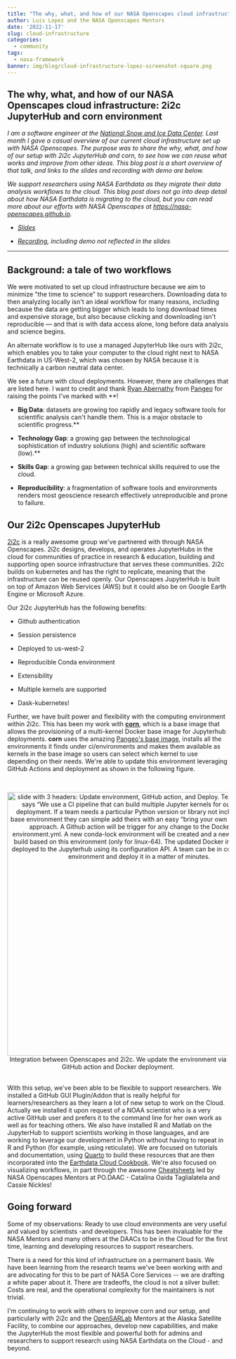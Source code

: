 ```yaml
---
title: "The why, what, and how of our NASA Openscapes cloud infrastructure: 2i2c JupyterHub and corn environment"
author: Luis Lopez and the NASA Openscapes Mentors
date: '2022-11-17'
slug: cloud-infrastructure
categories:
  - community
tags:
  - nasa-framework
banner: img/blog/cloud-infrastructure-lopez-screenshot-square.png
---
```


## The why, what, and how of our NASA Openscapes cloud infrastructure: 2i2c JupyterHub and corn environment

*I am a software engineer at the [National Snow and Ice Data Center](https://nsidc.org/home). Last month I gave a casual overview of our current cloud infrastructure set up with NASA Openscapes. The purpose was to share the why, what, and how of our setup with 2i2c JupyterHub and corn, to see how we can reuse what works and improve from other ideas. This blog post is a short overview of that talk, and links to the slides and recording with demo are below.*

*We support researchers using NASA Earthdata as they migrate their data analysis workflows to the cloud. This blog post does not go into deep detail about how NASA Earthdata is migrating to the cloud, but you can read more about our efforts with NASA Openscapes at https://nasa-openscapes.github.io.*

- *[Slides](https://docs.google.com/presentation/d/100aazshfYJfIe5pjQ6w3hswjA9zuuhEd2sZ3P4LhxJc/edit?usp=sharing)*

- *[Recording](https://youtu.be/Payju0KDScg), including demo not reflected in the slides*

---

## Background: a tale of two workflows

We were motivated to set up cloud infrastructure because we aim to minimize "the time to science" to support researchers. Downloading data to then analyzing locally isn't an ideal workflow for many reasons, including because the data are getting bigger which leads to long download times and expensive storage, but also because clicking and downloading isn't reproducible — and that is with data access alone, long before data analysis and science begins.

An alternate workflow is to use a managed JupyterHub like ours with 2i2c, which enables you to take your computer to the cloud right next to NASA Earthdata in US-West-2, which was chosen by NASA because it is technically a carbon neutral data center.

We see a future with cloud deployments. However, there are challenges that are listed here. I want to credit and thank [Ryan Abernathy](https://twitter.com/rabernat/) from [Pangeo](https://pangeo.io/) for raising the points I've marked with **!

-   **Big Data**: datasets are growing too rapidly and legacy software tools for scientific analysis can't handle them. This is a major obstacle to scientific progress.**

-   **Technology Gap**: a growing gap between the technological sophistication of industry solutions (high) and scientific software (low).**

-   **Skills Gap**: a growing gap between technical skills required to use the cloud.

-   **Reproducibility**: a fragmentation of software tools and environments renders most geoscience research effectively unreproducible and prone to failure.

## Our 2i2c Openscapes JupyterHub


[2i2c](http://2i2c.org/) is a really awesome group we've partnered with through NASA Openscapes. 2i2c designs, develops, and operates JupyterHubs in the cloud for communities of practice in research & education, building and supporting open source infrastructure that serves these communities. 2i2c builds on kubernetes and has the right to replicate, meaning that the infrastructure can be reused openly. Our Openscapes JupyterHub is built on top of Amazon Web Services (AWS) but it could also be on Google Earth Engine or Microsoft Azure.

Our 2i2c JupyterHub has the following benefits:

-   Github authentication

-   Session persistence

-   Deployed to us-west-2

-   Reproducible Conda environment

-   Extensibility

-   Multiple kernels are supported

-   Dask-kubernetes!


Further, we have built power and flexibility with the computing environment within 2i2c. This has been my work with [**corn**](https://github.com/nasa-openscapes/corn), which is a base image that allows the provisioning of a multi-kernel Docker base image for Jupyterhub deployments. **corn** uses the amazing [Pangeo's base image](https://github.com/pangeo-data/pangeo-docker-images), installs all the environments it finds under ci/environments and makes them available as kernels in the base image so users can select which kernel to use depending on their needs. We're able to update this environment leveraging GitHub Actions and deployment as shown in the following figure.

<br> <center><a><img src="/img/blog/cloud-infrastructure-lopez-screenshot.png" width="600px" alt="slide with 3 headers: Update environment, GitHub action, and Deploy. Text description says “We use a CI pipeline that can build multiple Jupyter kernels for our Pangeo deployment. If a team needs a particular Python version or library not included in our base environment they can simple add theirs with an easy “bring your own environment” approach. A Github action will be trigger for any change to the Dockerfile or environment.yml. A new conda-lock environment will be created and a new base image build based on this environment (only for linux-64). The updated Docker image can be deployed to the Jupyterhub using its configuration API. A team can be in control of their environment and deploy it in a matter of minutes."></a><figcaption>Integration between Openscapes and 2i2c. We update the environment via GitHub action and Docker deployment. </figcaption> </center> <br>

With this setup, we've been able to be flexible to support researchers. We installed a GitHub GUI Plugin/Addon that is really helpful for learners/researchers as they learn a lot of new setup to work on the Cloud. Actually we installed it upon request of a NOAA scientist who is a very active GitHub user and prefers it to the command line for her own work as well as for teaching others. We also have installed R and Matlab on the JupyterHub to support scientists working in those languages, and are working to leverage our development in Python without having to repeat in R and Python (for example, using reticulate). We are focused on tutorials and documentation, using [Quarto](https://quarto.org/) to build these resources that are then incorporated into the [Earthdata Cloud Cookbook](https://nasa-openscapes.github.io/earthdata-cloud-cookbook/). We're also focused on visualizing workflows, in part through the awesome [Cheatsheets](https://nasa-openscapes.github.io/earthdata-cloud-cookbook/cheatsheet) led by NASA Openscapes Mentors at PO.DAAC - Catalina Oaida Taglialatela and Cassie Nickles!

## Going forward

Some of my observations: Ready to use cloud environments are very useful and valued by scientists -and developers. This has been invaluable for the NASA Mentors and many others at the DAACs to be in the Cloud for the first time, learning and developing resources to support researchers. 

There is a need for this kind of infrastructure on a permanent basis. We have been learning from the research teams we've been working with and are advocating for this to be part of NASA Core Services -- we are drafting a white paper about it. There are tradeoffs, the cloud is not a silver bullet: Costs are real, and the operational complexity for the maintainers is not trivial.

I'm continuing to work with others to improve corn and our setup, and particularly with 2i2c and the [OpenSARLab](https://opensarlab-docs.asf.alaska.edu/) Mentors at the Alaska Satellite Facility, to combine our approaches, develop new capabilities, and make the JupyterHub the most flexible and powerful both for admins and researchers to support research using NASA Earthdata on the Cloud - and beyond.

<br>
